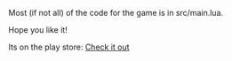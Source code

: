 Most (if not all) of the code for the game is in src/main.lua.

Hope you like it!

Its on the play store: <a href="https://play.google.com/store/apps/details?id=com.haider.redgreen&hl=en">Check it out</a>

